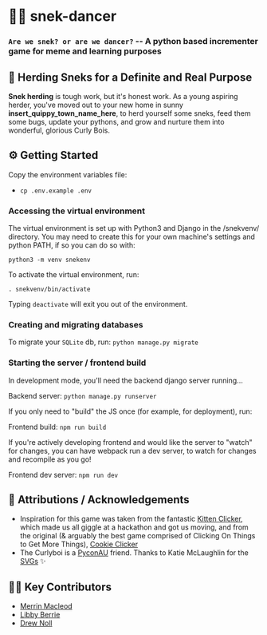 # 🐍💃 snek-dancer

### `Are we snek? or are we dancer?` -- A python based incrementer game for meme and learning purposes

## 🤠 Herding Sneks for a Definite and Real Purpose

**Snek herding** is tough work, but it's honest work. As a young aspiring herder, you've moved out to your new home in sunny **insert_quippy_town_name_here**, to herd yourself some sneks, feed them some bugs, update your pythons, and grow and nurture them into wonderful, glorious Curly Bois.

## ⚙️ Getting Started

Copy the environment variables file:
- `cp .env.example .env`

### Accessing the virtual environment

The virtual environment is set up with Python3 and Django in the /snekvenv/ directory. You may need to create this for your own machine's settings and python PATH, if so you can do so with:

`python3 -m venv snekenv`

To activate the virtual environment, run:

`. snekvenv/bin/activate`

Typing `deactivate` will exit you out of the environment.

### Creating and migrating databases

To migrate your `SQLite` db, run: `python manage.py migrate`

### Starting the server / frontend build

In development mode, you'll need the backend django server running...

Backend server: `python manage.py runserver`

If you only need to "build" the JS once (for example, for deployment), run:

Frontend build: `npm run build`

If you're actively developing frontend and would like the server to "watch" for changes, you can have webpack run a dev server, to watch for changes and recompile as you go!

Frontend dev server: `npm run dev`

## 🎉 Attributions / Acknowledgements

- Inspiration for this game was taken from the fantastic [Kitten Clicker](http://bloodrizer.ru/games/kittens/), which made us all giggle at a hackathon and got us moving, and from the original (& arguably the best game comprised of Clicking On Things to Get More Things), [Cookie Clicker](https://orteil.dashnet.org/cookieclicker/)
- The Curlyboi is a [PyconAU](https://2019.pycon-au.org) friend. Thanks to Katie McLaughlin for the [SVGs](https://github.com/glasnt/curlyboi) ✨

## 👯‍♂️ Key Contributors

- [Merrin Macleod](http://www.github.com/mermop)
- [Libby Berrie](http://www.github.com/libbyberrie)
- [Drew Noll](http://www.github.com/oheydrew)
